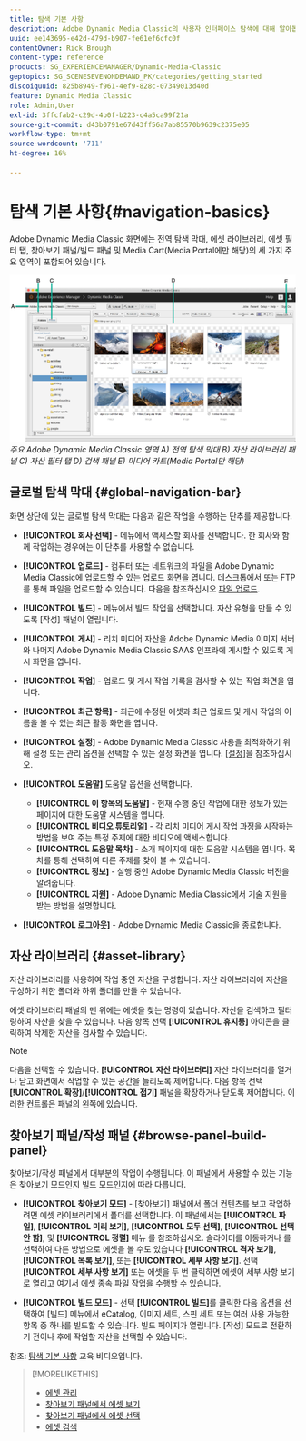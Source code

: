 ```yaml
---
title: 탐색 기본 사항
description: Adobe Dynamic Media Classic의 사용자 인터페이스 탐색에 대해 알아봅니다.
uuid: ee143695-e42d-479d-b907-fe61ef6cfc0f
contentOwner: Rick Brough
content-type: reference
products: SG_EXPERIENCEMANAGER/Dynamic-Media-Classic
geptopics: SG_SCENESEVENONDEMAND_PK/categories/getting_started
discoiquuid: 825b8949-f961-4ef9-828c-07349013d40d
feature: Dynamic Media Classic
role: Admin,User
exl-id: 3ffcfab2-c29d-4b0f-b223-c4a5ca99f21a
source-git-commit: d43b0791e67d43ff56a7ab85570b9639c2375e05
workflow-type: tm+mt
source-wordcount: '711'
ht-degree: 16%

---
```


# 탐색 기본 사항{#navigation-basics}

Adobe Dynamic Media Classic 화면에는 전역 탐색 막대, 에셋 라이브러리, 에셋 필터 탭, 찾아보기 패널/빌드 패널 및 Media Cart(Media Portal에만 해당)의 세 가지 주요 영역이 포함되어 있습니다.

![탐색 기본 사항](/help/assets/gs_navigation_basics_popup_popup.png)
*주요 Adobe Dynamic Media Classic 영역*
*A) 전역 탐색 막대 B) 자산 라이브러리 패널 C) 자산 필터 탭 D) 검색 패널 E) 미디어 카트(Media Portal만 해당)*

## 글로벌 탐색 막대 {#global-navigation-bar}

화면 상단에 있는 글로벌 탐색 막대는 다음과 같은 작업을 수행하는 단추를 제공합니다.

* **[!UICONTROL 회사 선택]** - 메뉴에서 액세스할 회사를 선택합니다. 한 회사와 함께 작업하는 경우에는 이 단추를 사용할 수 없습니다.

* **[!UICONTROL 업로드]** - 컴퓨터 또는 네트워크의 파일을 Adobe Dynamic Media Classic에 업로드할 수 있는 업로드 화면을 엽니다. 데스크톱에서 또는 FTP를 통해 파일을 업로드할 수 있습니다. 다음을 참조하십시오 [파일 업로드](/help/uploading-files.md).

* **[!UICONTROL 빌드]** - 메뉴에서 빌드 작업을 선택합니다. 자산 유형을 만들 수 있도록 [작성] 패널이 열립니다.

* **[!UICONTROL 게시]** - 리치 미디어 자산을 Adobe Dynamic Media 이미지 서버와 나머지 Adobe Dynamic Media Classic SAAS 인프라에 게시할 수 있도록 게시 화면을 엽니다.

* **[!UICONTROL 작업]** - 업로드 및 게시 작업 기록을 검사할 수 있는 작업 화면을 엽니다.

* **[!UICONTROL 최근 항목]** - 최근에 수정된 에셋과 최근 업로드 및 게시 작업의 이름을 볼 수 있는 최근 활동 화면을 엽니다.

* **[!UICONTROL 설정]** - Adobe Dynamic Media Classic 사용을 최적화하기 위해 설정 또는 관리 옵션을 선택할 수 있는 설정 화면을 엽니다. [[설정]](/help/setup-basics.md)을 참조하십시오.

* **[!UICONTROL 도움말]** 도움말 옵션을 선택합니다.

   * **[!UICONTROL 이 항목의 도움말]** - 현재 수행 중인 작업에 대한 정보가 있는 페이지에 대한 도움말 시스템을 엽니다.
   * **[!UICONTROL 비디오 튜토리얼]** - 각 리치 미디어 게시 작업 과정을 시작하는 방법을 보여 주는 특정 주제에 대한 비디오에 액세스합니다.
   * **[!UICONTROL 도움말 목차]** - 소개 페이지에 대한 도움말 시스템을 엽니다. 목차를 통해 선택하여 다른 주제를 찾아 볼 수 있습니다.
   * **[!UICONTROL 정보]** - 실행 중인 Adobe Dynamic Media Classic 버전을 알려줍니다.
   * **[!UICONTROL 지원]** - Adobe Dynamic Media Classic에서 기술 지원을 받는 방법을 설명합니다.

* **[!UICONTROL 로그아웃]** - Adobe Dynamic Media Classic을 종료합니다.

## 자산 라이브러리 {#asset-library}

자산 라이브러리를 사용하여 작업 중인 자산을 구성합니다. 자산 라이브러리에 자산을 구성하기 위한 폴더와 하위 폴더를 만들 수 있습니다.

에셋 라이브러리 패널의 맨 위에는 에셋을 찾는 명령이 있습니다. 자산을 검색하고 필터링하여 자산을 찾을 수 있습니다. 다음 항목 선택 **[!UICONTROL 휴지통]** 아이콘을 클릭하여 삭제한 자산을 검사할 수 있습니다.

>[!NOTE]
>
>다음을 선택할 수 있습니다. **[!UICONTROL 자산 라이브러리]** 자산 라이브러리를 열거나 닫고 화면에서 작업할 수 있는 공간을 늘리도록 제어합니다. 다음 항목 선택 **[!UICONTROL 확장]**/**[!UICONTROL 접기]** 패널을 확장하거나 닫도록 제어합니다. 이러한 컨트롤은 패널의 왼쪽에 있습니다.

## 찾아보기 패널/작성 패널 {#browse-panel-build-panel}

찾아보기/작성 패널에서 대부분의 작업이 수행됩니다. 이 패널에서 사용할 수 있는 기능은 찾아보기 모드인지 빌드 모드인지에 따라 다릅니다.

* **[!UICONTROL 찾아보기 모드]** - [찾아보기] 패널에서 폴더 컨텐츠를 보고 작업하려면 에셋 라이브러리에서 폴더를 선택합니다. 이 패널에서는 **[!UICONTROL 파일]**, **[!UICONTROL 미리 보기]**, **[!UICONTROL 모두 선택]**, **[!UICONTROL 선택 안 함]**, 및 **[!UICONTROL 정렬]** 메뉴 를 참조하십시오. 슬라이더를 이동하거나 를 선택하여 다른 방법으로 에셋을 볼 수도 있습니다 **[!UICONTROL 격자 보기]**, **[!UICONTROL 목록 보기]**, 또는 **[!UICONTROL 세부 사항 보기]**. 선택 **[!UICONTROL 세부 사항 보기]** 또는 에셋을 두 번 클릭하면 에셋이 세부 사항 보기로 열리고 여기서 에셋 종속 파일 작업을 수행할 수 있습니다.

* **[!UICONTROL 빌드 모드]** - 선택 **[!UICONTROL 빌드]**&#x200B;를 클릭한 다음 옵션을 선택하여 [빌드] 메뉴에서 eCatalog, 이미지 세트, 스핀 세트 또는 여러 사용 가능한 항목 중 하나를 빌드할 수 있습니다. 빌드 페이지가 열립니다. [작성] 모드로 전환하기 전이나 후에 작업할 자산을 선택할 수 있습니다.

참조: [탐색 기본 사항](https://s7d5.scene7.com/s7viewers/html5/VideoViewer.html?videoserverurl=https://s7d5.scene7.com/is/content/&amp;emailurl=https://s7d5.scene7.com/s7/emailFriend&amp;serverUrl=https://s7d5.scene7.com/is/image/&amp;config=Scene7SharedAssets/Universal_HTML5_Video&amp;contenturl=https://s7d5.scene7.com/skins/&amp;asset=S7tutorials/571_Navigation%20Basics_converted%20renamed_Getting%20Started-AVS) 교육 비디오입니다.

>[!MORELIKETHIS]
>
>* [에셋 관리](about-managing-assets.md)
>* [찾아보기 패널에서 에셋 보기](viewing-assets-browse-panel.md#viewing_assets_in_the_browse_panel)
>* [찾아보기 패널에서 에셋 선택](selecting-assets-browse-panel.md#selecting_assets_in_the_browse_panel)
>* [에셋 검색](searching-assets.md#searching_assets)

